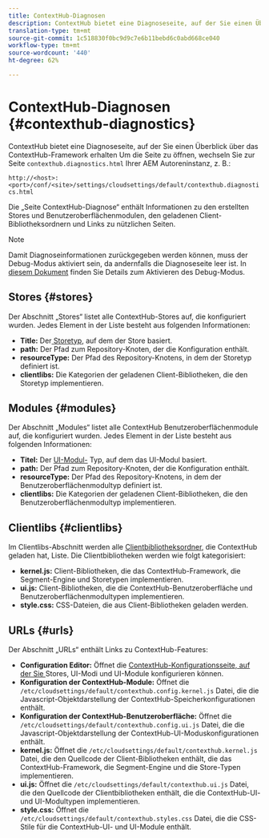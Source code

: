 ```yaml
---
title: ContextHub-Diagnosen
description: ContextHub bietet eine Diagnoseseite, auf der Sie einen Überblick über das ContextHub-Framework erhalten
translation-type: tm+mt
source-git-commit: 1c518830f0bc9d9c7e6b11bebd6c0abd668ce040
workflow-type: tm+mt
source-wordcount: '440'
ht-degree: 62%

---
```



# ContextHub-Diagnosen {#contexthub-diagnostics}

ContextHub bietet eine Diagnoseseite, auf der Sie einen Überblick über das ContextHub-Framework erhalten Um die Seite zu öffnen, wechseln Sie zur Seite `contexthub.diagnostics.html` Ihrer AEM Autoreninstanz, z. B.:

`http://<host>:<port>/conf/<site>/settings/cloudsettings/default/contexthub.diagnostics.html`

Die „Seite ContextHub-Diagnose“ enthält Informationen zu den erstellten Stores und Benutzeroberflächenmodulen, den geladenen Client-Bibliotheksordnern und Links zu nützlichen Seiten.

>[!NOTE]
>
>Damit Diagnoseinformationen zurückgegeben werden können, muss der Debug-Modus aktiviert sein, da andernfalls die Diagnoseseite leer ist. In [diesem Dokument](configuring-contexthub.md#debugging-contexthub) finden Sie Details zum Aktivieren des Debug-Modus.

## Stores {#stores}

Der Abschnitt „Stores“ listet alle ContextHub-Stores auf, die konfiguriert wurden. Jedes Element in der Liste besteht aus folgenden Informationen:

* **Title:** Der[ Storetyp](sample-stores.md), auf dem der Store basiert.
* **path:** Der Pfad zum Repository-Knoten, der die Konfiguration enthält.
* **resourceType:** Der Pfad des Repository-Knotens, in dem der Storetyp definiert ist.
* **clientlibs:** Die Kategorien der geladenen Client-Bibliotheken, die den Storetyp implementieren.

## Modules  {#modules}

Der Abschnitt „Modules“ listet alle ContextHub Benutzeroberflächenmodule auf, die konfiguriert wurden. Jedes Element in der Liste besteht aus folgenden Informationen:

* **Titel:** Der  [UI-Modul-](sample-modules.md) Typ, auf dem das UI-Modul basiert.
* **path:** Der Pfad zum Repository-Knoten, der die Konfiguration enthält.
* **resourceType:** Der Pfad des Repository-Knotens, in dem der Benutzeroberflächenmodultyp definiert ist.
* **clientlibs:** Die Kategorien der geladenen Client-Bibliotheken, die den Benutzeroberflächenmodultyp implementieren.

## Clientlibs  {#clientlibs}

Im Clientlibs-Abschnitt werden alle [Clientbibliotheksordner](/help/implementing/developing/introduction/clientlibs.md), die ContextHub geladen hat, Liste. Die Clientbibliotheken werden wie folgt kategorisiert:

* **kernel.js:** Client-Bibliotheken, die das ContextHub-Framework, die Segment-Engine und Storetypen implementieren.
* **ui.js:** Client-Bibliotheken, die die ContextHub-Benutzeroberfläche und Benutzeroberflächenmodultypen implementieren.
* **style.css:** CSS-Dateien, die aus Client-Bibliotheken geladen werden.

## URLs      {#urls}

Der Abschnitt „URLs“ enthält Links zu ContextHub-Features:

* **Configuration Editor:** Öffnet die  [ContextHub-Konfigurationsseite, auf der Sie ](configuring-contexthub.md) Stores, UI-Modi und UI-Module konfigurieren können.
* **Konfiguration der ContextHub-Module:** Öffnet die  `/etc/cloudsettings/default/contexthub.config.kernel.js` Datei, die die Javascript-Objektdarstellung der ContextHub-Speicherkonfigurationen enthält.
* **Konfiguration der ContextHub-Benutzeroberfläche:** Öffnet die  `/etc/cloudsettings/default/contexthub.config.ui.js` Datei, die die Javascript-Objektdarstellung der ContextHub-UI-Moduskonfigurationen enthält.
* **kernel.js:** Öffnet die  `/etc/cloudsettings/default/contexthub.kernel.js` Datei, die den Quellcode der Client-Bibliotheken enthält, die das ContextHub-Framework, die Segment-Engine und die Store-Typen implementieren.
* **ui.js:** Öffnet die  `/etc/cloudsettings/default/contexthub.ui.js` Datei, die den Quellcode der Clientbibliotheken enthält, die die ContextHub-UI- und UI-Modultypen implementieren.
* **style.css:** Öffnet die  `/etc/cloudsettings/default/contexthub.styles.css` Datei, die die CSS-Stile für die ContextHub-UI- und UI-Module enthält.
